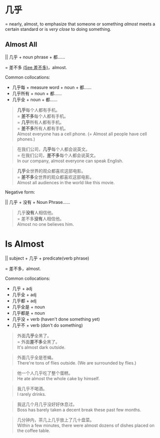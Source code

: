 # 几乎

= nearly, almost, to emphasize that someone or something *almost* meets a certain standard or is *very close* to doing something.

## Almost All

|| 几乎 + noun phrase + 都……

= 差不多 [(See 差不多)](/chabuduo)，almost.

Common collocations:

- 几乎每 + measure word + noun + 都……
- 几乎所有 + noun + 都……
- 几乎全 + noun + 都……

> **几乎**每个人都有手机。  
= **差不多**每个人都有手机。  
= **几乎**所有人都有手机。  
= **差不多**所有人都有手机。  
Almost everyone has a cell phone. (= Almost all people have cell phones.)

> 在我们公司，**几乎**每个人都会说英文。  
= 在我们公司，**差不多**每个人都会说英文。  
In our company, almost everyone can speak English.

> **几乎**全世界的观众都喜欢这部电影。  
= **差不多**全世界的观众都喜欢这部电影。  
Almost all audiences in the world like this movie.

Negative form:

|| 几乎 + 没有 + Noun Phrase…… 

> 几乎**没有**人相信他。  
= 差不多**没有**人相信他。  
Almost no one believes him.

# Is Almost

|| subject + 几乎 + predicate(verb phrase)

= 差不多，almost.

Common collocations:

- 几乎 + adj
- 几乎全 + adj
- 几乎都 + adj
- 几乎全是 + noun
- 几乎都是 + noun
- 几乎没 + verb (haven't done something yet)
- 几乎不 + verb (don't do something)

> 外面**几乎**全黑了。  
= 外面**差不多**全黑了。  
It's almost dark outside.

> 外面几乎全是苍蝇。  
There're tons of flies outside. (We are surrounded by flies.)

> 他一个人几乎吃了整个蛋糕。  
He ate almost the whole cake by himself.

> 我几乎不喝酒。  
I rarely drinks.

> 我这几个月几乎没好好休息过。  
Boss has barely taken a decent break these past few months.

> 几分钟内，茶几上几乎放上了几十盘菜。  
Within a few minutes, there were almost dozens of dishes placed on the coffee table.

